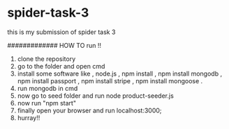 # spider-task-3
this is my submission of spider task 3 



#############
HOW TO run !!
1) clone the repository
2) go to the folder and open cmd
3) install some software like , node.js , npm install , npm install mongodb ,  npm install passport , npm install stripe , npm install mongoose .
4) run mongodb in cmd
5) now go to seed folder and run node product-seeder.js
5) now run "npm start"
6) finally open your browser and run localhost:3000;
7) hurray!!
